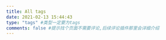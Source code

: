 ```yaml
---
title: All tags
date: 2021-02-13 15:44:43
type: "tags" #类型一定要为tags
comments: false #提示找个页面不需要评论,后续评论插件那里会详细介绍
---
```

